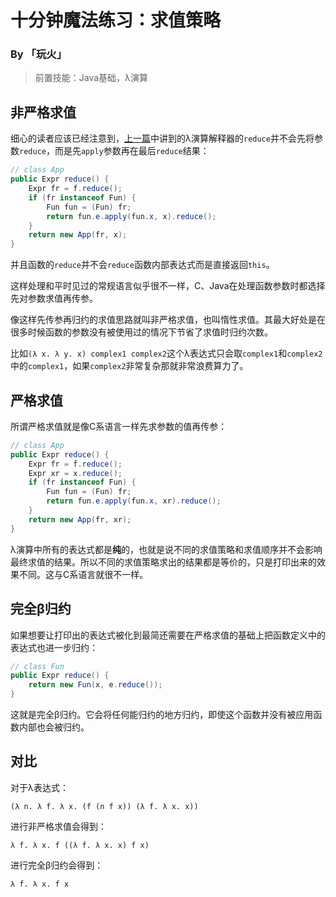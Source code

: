 # 十分钟魔法练习：求值策略

### By 「玩火」

> 前置技能：Java基础，λ演算

## 非严格求值

细心的读者应该已经注意到，[上一篇](Lambda.md)中讲到的λ演算解释器的`reduce`并不会先将参数`reduce`，而是先`apply`参数再在最后`reduce`结果：

```java
// class App
public Expr reduce() {
    Expr fr = f.reduce();
    if (fr instanceof Fun) {
        Fun fun = (Fun) fr;
        return fun.e.apply(fun.x, x).reduce();
    }
    return new App(fr, x);
}
```

并且函数的`reduce`并不会`reduce`函数内部表达式而是直接返回`this`。

这样处理和平时见过的常规语言似乎很不一样，C、Java在处理函数参数时都选择先对参数求值再传参。

像这样先传参再归约的求值思路就叫非严格求值，也叫惰性求值。其最大好处是在很多时候函数的参数没有被使用过的情况下节省了求值时归约次数。

比如`(λ x. λ y. x) complex1 complex2`这个λ表达式只会取`complex1`和`complex2`中的`complex1`，如果`complex2`非常复杂那就非常浪费算力了。

## 严格求值

所谓严格求值就是像C系语言一样先求参数的值再传参：

```java
// class App
public Expr reduce() {
    Expr fr = f.reduce();
    Expr xr = x.reduce();
    if (fr instanceof Fun) {
        Fun fun = (Fun) fr;
        return fun.e.apply(fun.x, xr).reduce();
    }
    return new App(fr, xr);
}
```

λ演算中所有的表达式都是**纯**的，也就是说不同的求值策略和求值顺序并不会影响最终求值的结果。所以不同的求值策略求出的结果都是等价的，只是打印出来的效果不同。这与C系语言就很不一样。

## 完全β归约

如果想要让打印出的表达式被化到最简还需要在严格求值的基础上把函数定义中的表达式也进一步归约：

```java
// class Fun
public Expr reduce() {
    return new Fun(x, e.reduce());
}
```

这就是完全β归约。它会将任何能归约的地方归约，即使这个函数并没有被应用函数内部也会被归约。

## 对比

对于λ表达式：

````
(λ n. λ f. λ x. (f (n f x)) (λ f. λ x. x))
````

进行非严格求值会得到：

```
λ f. λ x. f ((λ f. λ x. x) f x)
```

进行完全β归约会得到：

```
λ f. λ x. f x
```





